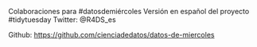 Colaboraciones para #datosdemiércoles
Versión en español del proyecto #tidytuesday
Twitter: @R4DS_es

Github: https://github.com/cienciadedatos/datos-de-miercoles
